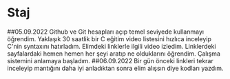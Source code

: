 # Staj
##05.09.2022
Github ve Git hesapları açıp temel seviyede kullanmayı öğrendim.
Yaklaşık 30 saatlik bir C eğitim video listesini hızlıca inceleyip C'nin syntaxını hatırladım.
Elimdeki linklerle ilgili video izledim. Linklerdeki sayfalardaki hemen hemen her şeyi aratıp ne olduklarını öğrendim. Çalışma sistemini anlamaya başladım.
##06.09.2022
Bir gün önceki linkleri tekrar inceleyip mantığını daha iyi anladıktan sonra elim alışsın diye kodları yazdım.
